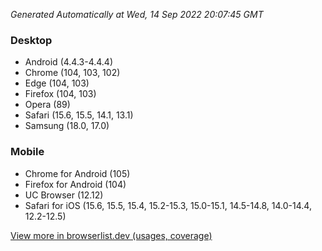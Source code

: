 _Generated Automatically at Wed, 14 Sep 2022 20:07:45 GMT_

### Desktop

- Android (4.4.3-4.4.4)
- Chrome (104, 103, 102)
- Edge (104, 103)
- Firefox (104, 103)
- Opera (89)
- Safari (15.6, 15.5, 14.1, 13.1)
- Samsung (18.0, 17.0)

### Mobile

- Chrome for Android (105)
- Firefox for Android (104)
- UC Browser (12.12)
- Safari for iOS (15.6, 15.5, 15.4, 15.2-15.3, 15.0-15.1, 14.5-14.8, 14.0-14.4, 12.2-12.5)

[View more in browserlist.dev (usages, coverage)](https://browserslist.dev/?q=PjAuMiUsbm90IGRlYWQsbm90IG9wX21pbmkgYWxs)

